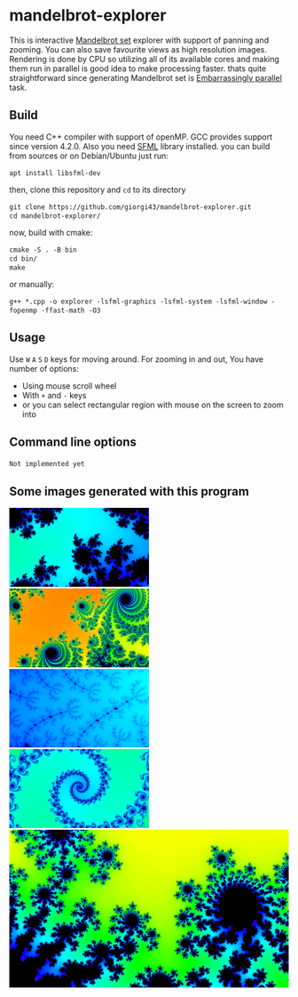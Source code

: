 # mandelbrot-explorer
This is interactive [Mandelbrot set](https://en.wikipedia.org/wiki/Mandelbrot_set) explorer with support of panning and zooming. You can also save favourite views as high resolution images. 
Rendering is done by CPU so utilizing all of its available cores and making them run in parallel is good idea to make processing faster.
thats quite straightforward since generating Mandelbrot set is [Embarrassingly parallel](https://en.wikipedia.org/wiki/Embarrassingly_parallel) task. 

## Build
You need C++ compiler with support of openMP. GCC provides support since version 4.2.0. Also you need [SFML](https://www.sfml-dev.org/) library installed. you can build
from sources or on Debian/Ubuntu just run:
```
apt install libsfml-dev
```
then, clone this repository and `cd` to its directory
```
git clone https://github.com/giorgi43/mandelbrot-explorer.git
cd mandelbrot-explorer/
```
now, build with cmake:
```
cmake -S . -B bin
cd bin/
make
```
or manually:
```
g++ *.cpp -o explorer -lsfml-graphics -lsfml-system -lsfml-window -fopenmp -ffast-math -O3
```
## Usage
Use `W` `A` `S` `D` keys for moving around.
For zooming in and out, You have number of options:
* Using mouse scroll wheel
* With `+` and `-` keys
* or you can select rectangular region with mouse on the screen to zoom into
## Command line options
`Not implemented yet`
## Some images generated with this program
<img src="images/explorer-2021T0755.png" alt="Mandelbrot Set" width="50%" ></img>
<img src="images/explorer-2021T0614.png" alt="Mandelbrot Set" width="50%" ></img>
<img src="images/explorer-2021T19170.png" alt="Mandelbrot Set" width="50%" ></img>
<img src="images/explorer-2021T21024.png" alt="Mandelbrot Set" width="50%" ></img>
<img src="images/explorer-2021T31252.png" alt="Mandelbrot Set" width="100%" ></img>


